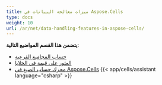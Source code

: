 ```yaml
---
title: ميزات معالجة البيانات في Aspose.Cells
type: docs
weight: 10
url: /ar/net/data-handling-features-in-aspose-cells/
---
```


 **يتضمن هذا القسم المواضيع التالية:** 
- [حساب المجاميع الفرعية](/cells/ar/net/calculate-sub-totals/)
- [العثور على قيمة في الخلايا](/cells/ar/net/find-value-in-cells/)
- [محرك حساب الصيغ في Aspose.Cells](/cells/ar/net/formula-calculation-engine-in-aspose-cells/)
{{< app/cells/assistant language="csharp" >}}
